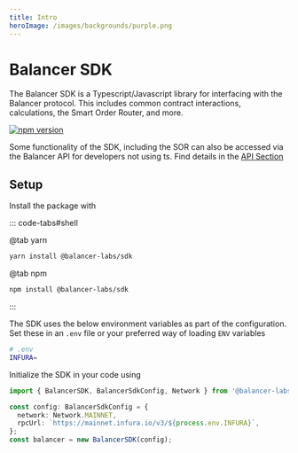 ```yaml
---
title: Intro
heroImage: /images/backgrounds/purple.png
---
```


# Balancer SDK

The Balancer SDK is a Typescript/Javascript library for interfacing with the Balancer protocol. This includes common contract interactions, calculations, the Smart Order Router, and more.

[![npm version](https://img.shields.io/npm/v/@balancer-labs/sdk/latest.svg)](https://www.npmjs.com/package/@balancer-labs/sdk/v/latest)

Some functionality of the SDK, including the SOR can also be accessed via the Balancer API for developers not using ts.  Find details in the [API Section](../../API/README.md)


## Setup

Install the package with

::: code-tabs#shell

@tab yarn

```bash
yarn install @balancer-labs/sdk
```

@tab npm

```bash
npm install @balancer-labs/sdk
```
:::

The SDK uses the below environment variables as part of the configuration. Set these in an `.env` file or your preferred way of loading `ENV` variables

```bash
# .env
INFURA=
```

Initialize the SDK in your code using

```typescript
import { BalancerSDK, BalancerSdkConfig, Network } from '@balancer-labs/sdk';

const config: BalancerSdkConfig = {
  network: Network.MAINNET,
  rpcUrl: `https://mainnet.infura.io/v3/${process.env.INFURA}`,
};
const balancer = new BalancerSDK(config);
```